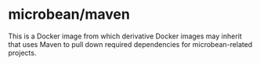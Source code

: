 # microbean/maven

This is a Docker image from which derivative Docker images may inherit
that uses Maven to pull down required dependencies for
microbean-related projects.
